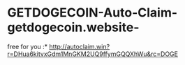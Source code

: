 # GETDOGECOIN-Auto-Claim-getdogecoin.website-
free for you :*
http://autoclaim.win?r=DHua6kitvxGdm1MnGKM2UQ9ffymGQQXhWu&rc=DOGE
